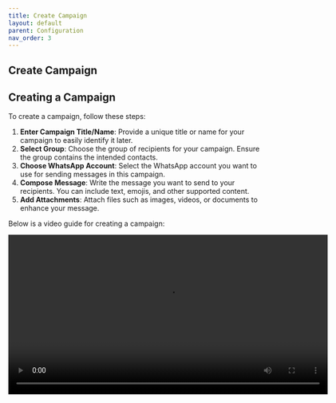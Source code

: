 ```yaml
---
title: Create Campaign
layout: default
parent: Configuration
nav_order: 3
---
```


## Create Campaign

## Creating a Campaign

To create a campaign, follow these steps:

1. **Enter Campaign Title/Name**: Provide a unique title or name for your campaign to easily identify it later.
2. **Select Group**: Choose the group of recipients for your campaign. Ensure the group contains the intended contacts.
3. **Choose WhatsApp Account**: Select the WhatsApp account you want to use for sending messages in this campaign.
4. **Compose Message**: Write the message you want to send to your recipients. You can include text, emojis, and other supported content.
5. **Add Attachments**: Attach files such as images, videos, or documents to enhance your message.

Below is a video guide for creating a campaign:

<video controls width="640">
  <source src="https://solutions-guru-india.s3.ap-south-1.amazonaws.com/DOCUMENTATIONS/WHATSAPP-BULK-SENDER/create-campaign.mp4" type="video/mp4">
  Your browser does not support the video tag.
</video>

